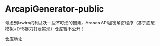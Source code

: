 # ArcapiGenerator-public

考虑到lowiro的利益及一些不可控的因素，Arcaea API加密解密程序（基于底层模拟+DFS暴力打表实现）仓库暂不公开！

[仓库地址](https://github.com/SweelLong/ArcapiGenerator)
